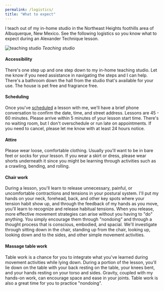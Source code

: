 ```yaml
---
permalink: /logistics/
title: "What to expect"
---
```


I teach out of my in-home studio in the Northeast Heights foothills area of Albuquerque, New Mexico.
See the following logistics so you know what to expect during an Alexander Technique lesson.

![teaching studio](/assets/images/studio.jpg)
*Teaching studio*


#### Accessibility

There's one step up and one step down to my in-home teaching studio. Let me know if you need assistance in navigating the steps and I can help. There's a bathroom down the hall from the studio that's available for your use. The house is pet free and fragrance free.

#### Scheduling

Once you've [scheduled](/schedule) a lesson with me, we'll have a brief phone conversation to confirm the date, time, and street address. Lessons are 45 - 60 minutes. Please arrive within 5 minutes of your lesson start time. There's no waiting room, but I don't overschedule or run late on appointments. If you need to cancel, please let me know with at least 24 hours notice.

#### Attire

Please wear loose, comfortable clothing. Usually you'll want to be in bare feet or socks for your lesson. If you wear a skirt or dress, please wear shorts underneath it since you might be learning through activities such as a crawling, bending, and rolling.

#### Chair work

During a lesson, you'll learn to release unnecessary, painful, or uncomfortable contractions and tensions in your postural system. I'll put my hands on your neck, forehead, back, and other key spots where your tension habit show up, and through the feedback of my hands as you move, you'll learn to recognize and release habitual tensions. When you release, more effective movement strategies can arise without you having to "do" anything. You simply encourage them through "nondoing" and through a thought process that is conscious, embodied, and spacial. We'll investigate through sitting down in the chair, standing up from the chair, looking up, looking down and to the sides, and other simple movement activities.

#### Massage table work

Table work is a chance for you to integrate what you've learned during movement activities while lying down. During a portion of the lesson, you'll lie down on the table with your back resting on the table, your knees bent, and your hands resting on your torso and sides. Gravity, coupled with my hands-on work, can encourage space and ease in your joints. Table work is also a great time for you to practice "nondoing".


<!--in future: talk cost, payment and insurance-->
